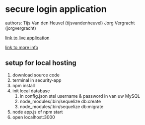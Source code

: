 # secure login application

authors:
Tijs Van den Heuvel (tijsvandenheuvel)
Jorg Vergracht  (jorgvergracht)

[link to live application](https://jorg-tijs-taak.herokuapp.com)

[link to more info](team_3.md)

## setup for local hosting

1. download source code
2. terminal in security-app
3. npm install 
4. init local database
   1. in config.json stel username & password in van uw MySQL 
   2. node_modules/.bin/sequelize db:create
   3. node_modules/.bin/sequelize db:migrate
5. node app.js  of  npm start
6. open localhost:3000